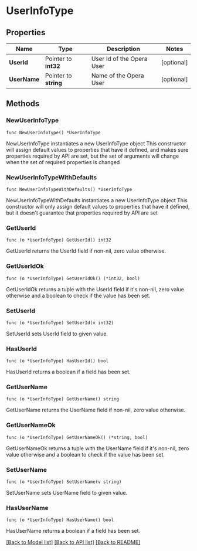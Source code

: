 # UserInfoType

## Properties

Name | Type | Description | Notes
------------ | ------------- | ------------- | -------------
**UserId** | Pointer to **int32** | User Id of the Opera User | [optional] 
**UserName** | Pointer to **string** | Name of the Opera User | [optional] 

## Methods

### NewUserInfoType

`func NewUserInfoType() *UserInfoType`

NewUserInfoType instantiates a new UserInfoType object
This constructor will assign default values to properties that have it defined,
and makes sure properties required by API are set, but the set of arguments
will change when the set of required properties is changed

### NewUserInfoTypeWithDefaults

`func NewUserInfoTypeWithDefaults() *UserInfoType`

NewUserInfoTypeWithDefaults instantiates a new UserInfoType object
This constructor will only assign default values to properties that have it defined,
but it doesn't guarantee that properties required by API are set

### GetUserId

`func (o *UserInfoType) GetUserId() int32`

GetUserId returns the UserId field if non-nil, zero value otherwise.

### GetUserIdOk

`func (o *UserInfoType) GetUserIdOk() (*int32, bool)`

GetUserIdOk returns a tuple with the UserId field if it's non-nil, zero value otherwise
and a boolean to check if the value has been set.

### SetUserId

`func (o *UserInfoType) SetUserId(v int32)`

SetUserId sets UserId field to given value.

### HasUserId

`func (o *UserInfoType) HasUserId() bool`

HasUserId returns a boolean if a field has been set.

### GetUserName

`func (o *UserInfoType) GetUserName() string`

GetUserName returns the UserName field if non-nil, zero value otherwise.

### GetUserNameOk

`func (o *UserInfoType) GetUserNameOk() (*string, bool)`

GetUserNameOk returns a tuple with the UserName field if it's non-nil, zero value otherwise
and a boolean to check if the value has been set.

### SetUserName

`func (o *UserInfoType) SetUserName(v string)`

SetUserName sets UserName field to given value.

### HasUserName

`func (o *UserInfoType) HasUserName() bool`

HasUserName returns a boolean if a field has been set.


[[Back to Model list]](../README.md#documentation-for-models) [[Back to API list]](../README.md#documentation-for-api-endpoints) [[Back to README]](../README.md)


